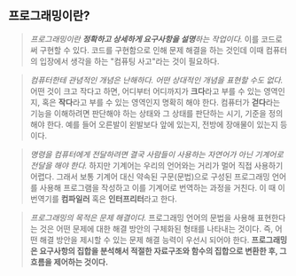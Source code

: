 ## 프로그래밍이란?

> <i>프로그래밍이란 <b>정확하고 상세하게 요구사항을 설명</b>하는 작업이다.</i> 이를 코드로써 구현할 수 있다. 코드를 구현함으로 인해 문제 해결을 하는 것인데 이때 컴퓨터의 입장에서 생각을 하는 "컴퓨팅 사고"라는 것이 필요하다.

> <i>컴퓨터한테 관념적인 개념은 난해하다. 어떤 상대적인 개념을 표현할 수도 없다.</i> 어떤 것이 크고 작다고 하면, 어디부터 어디까지가 <b>크다</b>라고 부를 수 있는 영역인지, 혹은 <b>작다</b>라고 부를 수 있는 영역인지 명확히 해야 한다. 컴퓨터가 <b>걷다</b>라는 기능을 이해하려면 판단해야 하는 상태와 그 상태를 판단하는 시기, 기준을 정의해야 한다. 예를 들어 오른발이 왼발보다 앞에 있는지, 전방에 장애물이 있는지 등이다.

> <i>명령을 컴퓨터에게 전달하려면 결국 사람들이 사용하는 자연어가 아닌 기계어로 전달을 해야 한다.</i> 하지만 기계어는 우리의 언어와는 거리가 멀어 직접 사용하기 어렵다. 그래서 보통 기계어 대신 약속된 구문(문법)으로 구성된 프로그래밍 언어를 사용해 프로그램을 작성하고 이를 기계어로 번역하는 과정을 거친다. 이 때 이 번역기를 <b>컴파일러</b> 혹은 <b>인터프리터</b>라고 한다.

> <i>프로그래밍의 목적은 문제 해결이다.</i> 프로그래밍 언어의 문법을 사용해 표현한다는 것은 어떤 문제에 대한 해결 방안의 구체화된 형태를 나타내는 것이다. 즉, 어떤 해결 방안을 제시할 수 있는 문제 해결 능력이 우선시 되어야 한다. <b>프로그래밍은 요구사항의 집합을 분석해서 적절한 자료구조와 함수의 집합으로 변환한 후, 그 흐름을 제어하는 것이다.</b>
